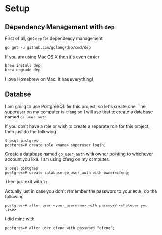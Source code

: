 # Setup
## Dependency Management with `dep`
First of all, get `dep` for dependency management

```
go get -u github.com/golang/dep/cmd/dep
```

If you are using Mac OS X then it's even easier

```
brew install dep 
brew upgrade dep
```

I love Homebrew on Mac. It has everything!

## Databse
I am going to use PostgreSQL for this project, so let's create one. The superuser on my computer is `cfeng` so I will use 
that to create a database named `go_user_auth`

If you don't have a role or wish to create a separate role for this project, then just do the following
```
$ psql postgres
postgres=# create role <name> superuser login;
```

Create a database named `go_user_auth` with owner pointing to whichever account you like. I am using cfeng on my computer.
```
$ psql postgres
postgres=# create database go_user_auth with owner=cfeng;
```


Then just exit with `\q`

Actually just in case you don't remember the password to your `ROLE`, do the following
```
postgres=# alter user <your_username> with password <whatever you like>
```

I did mine with
```
postgres=# alter user cfeng with password "cfeng";
```




